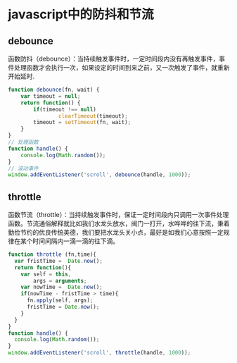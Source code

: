 #  javascript中的防抖和节流

## debounce
函数防抖（debounce）：当持续触发事件时，一定时间段内没有再触发事件，事件处理函数才会执行一次，如果设定的时间到来之前，又一次触发了事件，就重新开始延时.

```js
function debounce(fn, wait) {
    var timeout = null;
    return function() {
        if(timeout !== null) 
                clearTimeout(timeout);
        timeout = setTimeout(fn, wait);
    }
}
// 处理函数
function handle() {
    console.log(Math.random()); 
}
// 滚动事件
window.addEventListener('scroll', debounce(handle, 1000));
```

## throttle
函数节流（throttle）：当持续触发事件时，保证一定时间段内只调用一次事件处理函数。节流通俗解释就比如我们水龙头放水，阀门一打开，水哗哗的往下流，秉着勤俭节约的优良传统美德，我们要把水龙头关小点，最好是如我们心意按照一定规律在某个时间间隔内一滴一滴的往下滴。
```js
function throttle (fn,time){
  var fristTime =  Date.now();
  return function(){
    var self = this,
        args = arguments;
    var nowTime =  Date.now();
    if(nowTime - fristTime > time){
      fn.apply(self, args);
      fristTime = Date.now();
    }
  }
}
function handle() {
  console.log(Math.random());
}
window.addEventListener('scroll', throttle(handle, 1000));
```